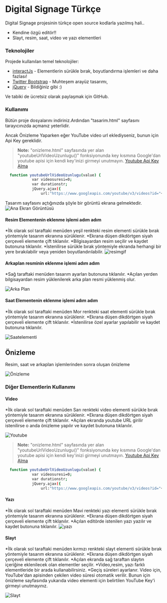 # Digital Signage Türkçe 


Digital Signage projesinin türkçe open source kodlarla yazılmış hali..

  - Kendine özgü editör!!
  - Slayt, resim, saat, video ve yazı elementleri
 


### Teknolojiler

Projede kullanılan temel teknolojiler:

* [interactJs] - Elementlerin sürükle bırak, boyutlandırma işlemleri ve daha fazlası!
* [Twitter Bootstrap] - Muhteşem arayüz tasarımı,
* [jQuery] - Bildiğiniz gibi :)

Ve tabiki de ücretsiz olarak paylaşmak için GitHub.

### Kullanımı


Bütün proje dosyalarını indiriniz.Ardından
"tasarim.html" sayfasını tarayıcınızda açmanız yeterlidir.
 
 Ancak Önizleme Yaparken eğer YouTube video url eklediyseniz, bunun için Api Key gereklidir.
 > **Note:** "onizleme.html" sayfasında yer alan "youtubeUrlVideoUzunlugu()" fonksiyonunda key kısmına Google'dan youtube apisi için kendi key'inizi girmeyi unutmayın. [Youtube Api Key Alma](https://developers.google.com/youtube/v3/getting-started)  
```sh
  function youtubeUrlVideoUzunlugu(value) {
            var videosuresi=0;
            var durationstr;
            jQuery.ajax({
                url:"https://www.googleapis.com/youtube/v3/videos?id="+value+"&part=contentDetails&key=",
```
 Tasarım sayfasını açtığınızda şöyle bir görüntü ekrana gelmektedir.
 ![Ana Ekran Görüntüsü](https://i.hizliresim.com/nWbD65.png)

#### Resim Elementenin eklenme işlemi adım adım

*İlk olarak sol taraftaki menüden yeşil renkteki resim elementi sürükle bırak yöntemiyle tasarım ekranına sürüklenir.
*Ekrana düşen dikdörtgen siyah çerçeveli elemente çift tıklanılır.
*Bilgisayardan resim seçilir ve kaydet butonuna tıklanılır.
*İstenilirse sürükle bırak yöntemiyle ekranda herhangi bir yere bırakılabilir veya yeniden boyutlandırılabilir.
![resimgif](http://i.picasion.com/pic86/18d02371c26b807b7a253dc86380de42.gif)

#### Arkaplan resminin eklenme işlemi adım adım

*Sağ taraftaki menüden tasarım ayarları butonuna tıklanılır.
*Açılan yerden bilgisayardan resim yüklenilerek arka plan resmi yüklenmiş olur.

![Arka Plan](http://i.picasion.com/pic86/4cd85b857ef70a38efc7bbe857b613c0.gif)


#### Saat Elementenin eklenme işlemi adım adım

*İlk olarak sol taraftaki menüden Mor renkteki saat elementi sürükle bırak yöntemiyle tasarım ekranına sürüklenir.
*Ekrana düşen dikdörtgen siyah çerçeveli elemente çift tıklanılır.
*İstenilirse özel ayarlar yapılabilir ve kaydet butonuna tıklanılır.

![Saatelementi](http://i.picasion.com/pic86/6f3d8e3ae93305c55f82e0186792c612.gif)

## Önizleme

Resim, saat ve arkaplan işlemlerinden sonra oluşan önizleme

![Önizleme](https://i.hizliresim.com/9dYz2o.png)

### Diğer Elementlerin Kullanımı


#### Video

*İlk olarak sol taraftaki menüden Sarı renkteki video elementi sürükle bırak yöntemiyle tasarım ekranına sürüklenir.
*Ekrana düşen dikdörtgen siyah çerçeveli elemente çift tıklanılır.
*Açılan ekranda youtube URL girilir istenilirse o anda önizleme yapılır ve kaydet butonuna tıklanılır.

![Youtube](http://i.picasion.com/pic86/c04fedcadbba2f2d20ded30673f590ad.gif)

> **Note:** "onizleme.html" sayfasında yer alan "youtubeUrlVideoUzunlugu()" fonksiyonunda key kısmına Google'dan youtube apisi için kendi key'inizi girmeyi unutmayın. [Youtube Api Key Alma](https://developers.google.com/youtube/v3/getting-started)  
```sh
  function youtubeUrlVideoUzunlugu(value) {
            var videosuresi=0;
            var durationstr;
            jQuery.ajax({
                url:"https://www.googleapis.com/youtube/v3/videos?id="+value+"&part=contentDetails&key=",
```
#### Yazı

*İlk olarak sol taraftaki menüden Mavi renkteki yazı elementi sürükle bırak yöntemiyle tasarım ekranına sürüklenir.
*Ekrana düşen dikdörtgen siyah çerçeveli elemente çift tıklanılır.
*Açılan editörde istenilen yazı yazılır ve kaydet butonuna tıklanılır.
![yazı](http://i.picasion.com/pic86/dc913edacf550f0f83824cc6aa2b30b1.gif)

#### Slayt

*İlk olarak sol taraftaki menüden kırmızı renkteki slayt elementi sürükle bırak yöntemiyle tasarım ekranına sürüklenir.
*Ekrana düşen dikdörtgen siyah çerçeveli elemente çift tıklanılır.
*Açılan ekranda sağ taraftan slaytın içeriğine eklenilecek olan elementler seçilir.
*Video,resim, yazı farklı elementleride bir arada kullanabilirsiniz. 
*Geçiş süreleri ayarlanır. Video için, YouTube'dan apisinden çekilen video süresi otomatik verilir. Bunun için önizleme sayfasında yukarıda video elementi için belirtilen YouTube Key'i girmeyi unutmayınız.

![Slayt](http://i.picasion.com/pic86/fb2736e1e0d26acb2df3a860b2e1fd8a.gif)










   [interactJs]: <http://interactjs.io/>
   [Twitter Bootstrap]: <http://twitter.github.com/bootstrap/>
   [jQuery]: <http://jquery.com>
